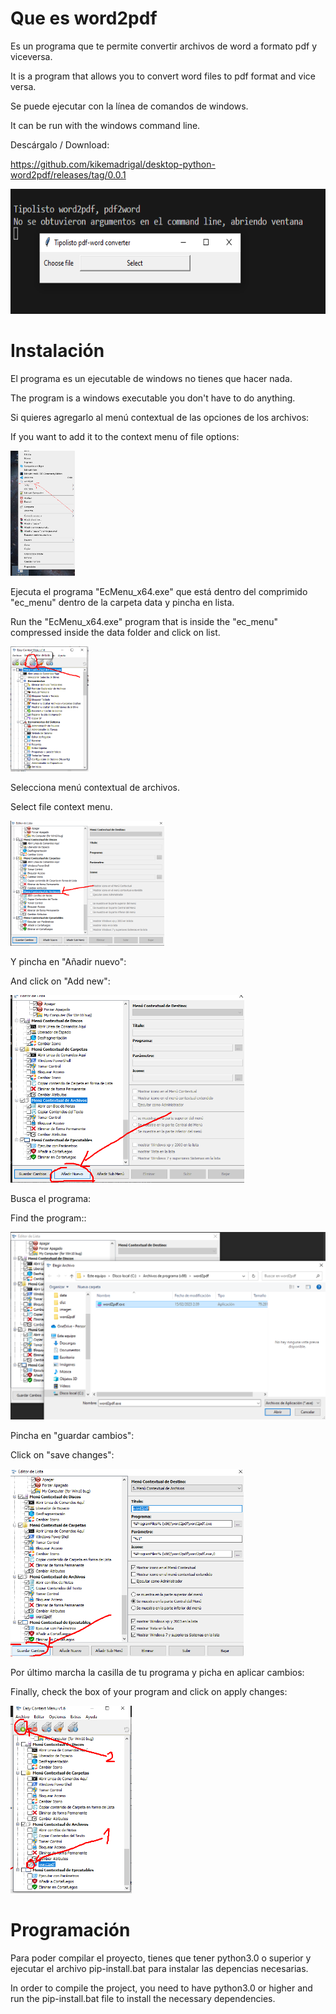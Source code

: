 
# Que es word2pdf

Es un programa que te permite convertir archivos de word a formato pdf y viceversa.

It is a program that allows you to convert word files to pdf format and vice versa.

Se puede ejecutar con la línea de comandos de windows.

It can be run with the windows command line.

Descárgalo / Download:

https://github.com/kikemadrigal/desktop-python-word2pdf/releases/tag/0.0.1

<img src="data/images/10.png" height="200px" />

# Instalación

El programa es un ejecutable de windows  no tienes que hacer nada.

The program is a windows executable you don't have to do anything.

Si quieres agregarlo al menú contextual de las opciones de los archivos:

If you want to add it to the context menu of file options:

<img src="data/images/0.png" height="200px" />

Ejecuta el programa "EcMenu_x64.exe" que está dentro del comprimido "ec_menu" dentro de la carpeta data y pincha en lista.

Run the "EcMenu_x64.exe" program that is inside the "ec_menu" compressed inside the data folder and click on list.

<img src="data/images/1.png" height="200px" />

Selecciona menú contextual de archivos.

Select file context menu.

<img src="data/images/2.png" height="200px" />

Y pincha en "Añadir nuevo":

And click on "Add new":

<img src="data/images/3.png" height="300px" />

Busca el programa:

Find the program::

<img src="data/images/4.png" height="300px" />

Pincha en "guardar cambios":

Click on "save changes":

<img src="data/images/5.png" height="300px" />

Por último marcha la casilla de tu programa y picha en aplicar cambios:

Finally, check the box of your program and click on apply changes:

<img src="data/images/6.png" height="300px" />

# Programación

Para poder compilar el proyecto, tienes que tener python3.0 o superior y ejecutar el archivo pip-install.bat para instalar las depencias necesarias.

In order to compile the project, you need to have python3.0 or higher and run the pip-install.bat file to install the necessary dependencies.
